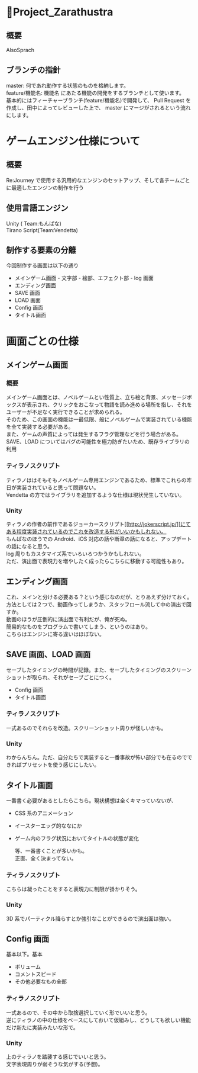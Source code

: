 # Project_Zarathustra

## 概要

AlsoSprach

## ブランチの指針

master: 何であれ動作する状態のものを格納します。  
feature/機能名: 機能名 にあたる機能の開発をするブランチとして使います。  
基本的にはフィーチャーブランチ(feature/機能名)で開発して、 Pull Request を作成し、田中によってレビューした上で、 master にマージがされるという流れにします。

# ゲームエンジン仕様について

## 概要

Re:Journey で使用する汎用的なエンジンのセットアップ、そして各チームごとに最適したエンジンの制作を行う

## 使用言語エンジン

Unity ( Team:もんぱな)  
Tirano Script(Team:Vendetta)

## 制作する要素の分離

今回制作する画面は以下の通り

- メインゲーム画面 - 文字部 - 絵部、エフェクト部 - log 画面
- エンディング画面
- SAVE 画面
- LOAD 画面
- Config 画面
- タイトル画面

# 画面ごとの仕様

## メインゲーム画面

### 概要

メインゲーム画面とは、ノベルゲームとい性質上、立ち絵と背景、メッセージボックスが表示され、クリックをおこなって物語を読み進める場所を指し、それをユーザーが不足なく実行できることが求められる。  
そのため、この画面の機能は一最低限、般にノベルゲームで実装されている機能を全て実装する必要がある。  
また、ゲームの声質によっては発生するフラグ管理などを行う場合がある。  
SAVE、LOAD についてはバグの可能性を極力防ぎたいため、既存ライブラリの利用

### ティラノスクリプト

ティラノははそもそもノベルゲーム専用エンジンであるため、標準でこれらの昨日が実装されていると思って問題ない。  
Vendetta の方ではライブラリを追加するような仕様は現状発生していない。

### Unity

ティラノの作者の前作であるジョーカースクリプト[[http://jokerscript.jp/]]にてある程度実装されているのでこれを改造する形がいいかもしれない。  
もんぱなのほうでの Android、iOS 対応の話や断章の話になると、アップデートの話になると思う。  
log 周りもカスタマイズ系でいろいろつかうかもしれない。  
ただ、演出面で表現力を増やしたく成ったらこちらに移動する可能性もあり。

## エンディング画面

これ、メインと分ける必要ある？という感じなのだが、とりあえず分けておく。  
方法としては２つで、動画作ってしまうか、スタッフロール流して中の演出で回すか。  
動画のほうが圧倒的に演出面で有利だが、俺が死ぬ。  
簡易的なものをプログラムで書いてしまう、というのはあり。  
こちらはエンジンに寄る違いはほぼない。

## SAVE 画面、LOAD 画面

セーブしたタイミングの時間が記録。また、セーブしたタイミングのスクリーンショットが取られ、それがセーブごとにつく。

- Config 画面
- タイトル画面

### ティラノスクリプト

一式あるのでそれらを改造。スクリーンショット周りが怪しいかも。

### Unity

わからんちん。ただ、自分たちで実装すると一番事故が怖い部分でも在るのでできればプリセットを使う感じにしたい。

## タイトル画面

一番書く必要があるとしたらこちら。現状構想は全くキマっていないが、

- CSS 系のアニメーション
- イースターエッグ的ななにか
- ゲーム内のフラグ状況においてタイトルの状態が変化

  等、一番書くことが多いかも。  
  正直、全く決まってない。

### ティラノスクリプト

こちらは凝ったことをすると表現力に制限が掛かりそう。

### Unity

3D 系でパーティクル降らすとか強引なことができるので演出面は強い。

## Config 画面

基本以下。基本

- ボリューム
- コメントスピード
- その他必要なもの全部

### ティラノスクリプト

一式あるので、その中から取捨選択していく形でいいと思う。  
逆にティラノの中の仕様をベースにしておいて仮組みし、どうしても欲しい機能だけ新たに実装みたいな形で。

### Unity

上のティラノを踏襲する感じでいいと思う。  
文字表現周りが弱そうな気がする(予想)。
